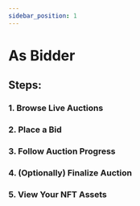 ```yaml
---
sidebar_position: 1
---
```


# As Bidder


## Steps:
### 1. Browse Live Auctions
### 2. Place a Bid

### 3. Follow Auction Progress
### 4. (Optionally) Finalize Auction

### 5. View Your NFT Assets
